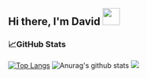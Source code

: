 ## Hi there, I'm David  <img src="https://diginess.ca/wp-content/uploads/2020/02/waving_hand_sign_1024.gif" width="35px"> ##
### 📈GitHub Stats
[![Top Langs](https://github-readme-stats.vercel.app/api/top-langs/?username=DavidKizinger&layout=compact)](https://github.com/DavidKizinger/github-readme-stats)
![Anurag's github stats](https://github-readme-stats.vercel.app/api?username=DavidKizinger&hide=stars,issues&show_icons=true)
![](https://img.shields.io/badge/<WORD_ON_LEFT>-Code-informational?style=flat&logo=JavaScript&logoColor=white&color=2bbc8a)

<!--
**DavidKizinger/DavidKizinger** is a ✨ _special_ ✨ repository because its `README.md` (this file) appears on your GitHub profile.

Here are some ideas to get you started:

- 🔭 I’m currently working on ...
- 🌱 I’m currently learning ...
- 👯 I’m looking to collaborate on ...
- 🤔 I’m looking for help with ...
- 💬 Ask me about ...
- 📫 How to reach me: ...
- 😄 Pronouns: ...
- ⚡ Fun fact: ...
-->
